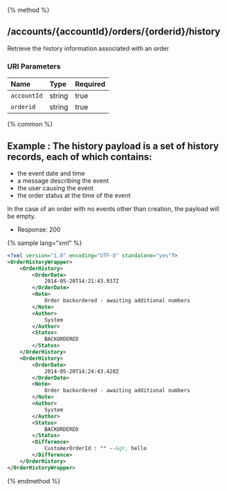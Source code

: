 {% method %}
## /accounts/{accountId}/orders/{orderid}/history

Retrieve the history information associated with an order



### URI Parameters
| Name | Type | Required |
|:-----|:-----|:---------|
| `accountId` | string | true |
| `orderid` | string | true |






{% common %}


## Example : The history payload is a set of history records, each of which contains:
<ul>
<li>the event date and time</li>
<li>a message describing the event</li>
<li>the user causing the event</li>
<li>the order status at the time of the event</li>
</ul>
In the case of an order with no events other than creation, the payload will be empty.


* Response: 200

{% sample lang="xml" %}

```xml
<?xml version="1.0" encoding="UTF-8" standalone="yes"?>
<OrderHistoryWrapper>
    <OrderHistory>
        <OrderDate>
            2014-05-20T14:21:43.937Z
        </OrderDate>
        <Note>
            Order backordered - awaiting additional numbers
        </Note>
        <Author>
            System
        </Author>
        <Status>
            BACKORDERED
        </Status>
    </OrderHistory>
    <OrderHistory>
        <OrderDate>
            2014-05-20T14:24:43.428Z
        </OrderDate>
        <Note>
            Order backordered - awaiting additional numbers
        </Note>
        <Author>
            System
        </Author>
        <Status>
            BACKORDERED
        </Status>
        <Difference>
            CustomerOrderId : "" --&gt; hello
        </Difference>
    </OrderHistory>
</OrderHistoryWrapper>
```


{% endmethod %}